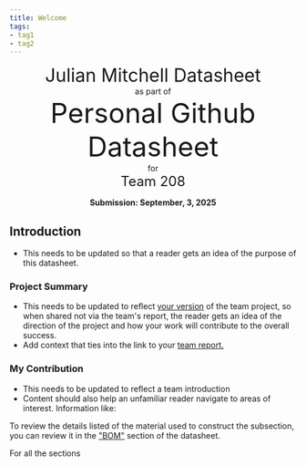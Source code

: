 ```yaml
---
title: Welcome
tags:
- tag1
- tag2
---
```

<center>
<font size= "6">Julian Mitchell Datasheet</font><br>
as part of<br>
<font size= "8"> Personal Github Datasheet </font><br>
for<br>
<font size= "5"> Team 208 </font><br>

**Submission: September, 3, 2025**
</center>

## Introduction

* This needs to be updated so that a reader gets an idea of the purpose of this datasheet.

### Project Summary

* This needs to be updated to reflect <ins>your version</ins> of the team project, so when shared not via the team's report, the reader gets an idea of the direction of the project and how your work will contribute to the overall success.
* Add context that ties into the link to your [team report.](https://embedded-systems-design.github.io/EGR304TeamTemplate/)


### My Contribution

* This needs to be updated to reflect a team introduction
* Content should also help an unfamiliar reader navigate to areas of interest. Information like:

To review the details listed of the material used to construct the subsection, you can review it in the ["BOM"](https://embedded-systems-design.github.io/EGR304DataSheetTemplate/03-BOM/BOM/) section of the datasheet.

For all the sections
